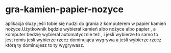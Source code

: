 # gra-kamien-papier-nozyce
aplikacja słuzy jeśli tobie się nudzi do grania z komputerem w papier kamień nożyce.Użytkownik będzie wybierał kamień albo nożyce albo papier , a komputer bedzię wybierał automatycznie też , i jeśli wybierze to samo to jest remis jeśli wybierze rzecz dominująca wygrywa a jeśli wybierze rzecz którą ty dominujesz to ty  wygrywasz. 
